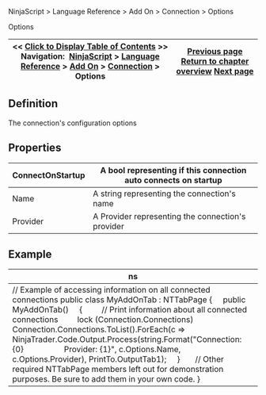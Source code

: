 ﻿
NinjaScript \> Language Reference \> Add On \> Connection \> Options

Options

| \<\< [Click to Display Table of Contents](connections_options.md) \>\> **Navigation:**     [NinjaScript](ninjascript-1.md) \> [Language Reference](language_reference_wip-1.md) \> [Add On](add_on-1.md) \> [Connection](connection_class-1.md) \> Options | [Previous page](disconnect-1.md) [Return to chapter overview](connection_class-1.md) [Next page](connections_pricestatus-1.md) |
| --- | --- |
## Definition
The connection's configuration options
 
## Properties

| ConnectOnStartup | A bool representing if this connection auto connects on startup |
| --- | --- |
| Name | A string representing the connection's name |
| Provider | A Provider representing the connection's provider |

## Example

| ns |
| --- |
| // Example of accessing information on all connected connections public class MyAddOnTab : NTTabPage {      public MyAddOnTab()      {          // Print information about all connected connections          lock (Connection.Connections)                Connection.Connections.ToList().ForEach(c \=\> NinjaTrader.Code.Output.Process(string.Format("Connection: {0}                     Provider: {1}", c.Options.Name, c.Options.Provider), PrintTo.OutputTab1\);      }        // Other required NTTabPage members left out for demonstration purposes. Be sure to add them in your own code. } |
